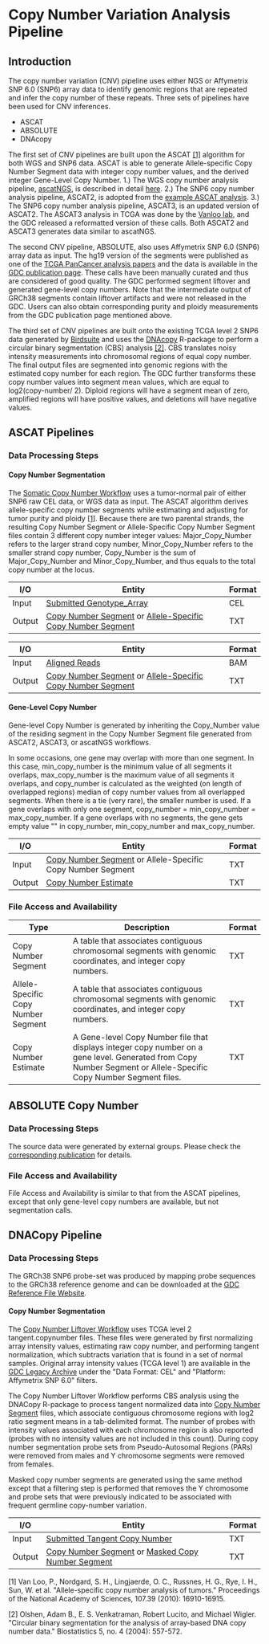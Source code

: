 # Copy Number Variation Analysis Pipeline

## Introduction

The copy number variation (CNV) pipeline uses either NGS or Affymetrix SNP 6.0 (SNP6) array data to identify genomic regions that are repeated and infer the copy number of these repeats. Three sets of pipelines have been used for CNV inferences.

* ASCAT
* ABSOLUTE
* DNAcopy

The first set of CNV pipelines are built upon the ASCAT [[1]](https://www.pnas.org/content/107/39/16910) algorithm for both WGS and SNP6 data. ASCAT is able to generate Allele-specific Copy Number Segment data with integer copy number values, and the derived integer Gene-Level Copy Number. 1.) The WGS copy number analysis pipeline, [ascatNGS](https://github.com/cancerit/ascatNgs), is described in detail [here](https://docs.gdc.cancer.gov/Data/Bioinformatics_Pipelines/DNA_Seq_Variant_Calling_Pipeline/#whole-genome-sequencing-variant-calling). 2.) The SNP6 copy number analysis pipeline, ASCAT2, is adopted from the [example ASCAT analysis](https://github.com/VanLoo-lab/ascat/blob/v2.5/ExampleData/ASCAT_examplePipeline.R). 3.) The SNP6 copy number analysis pipeline, ASCAT3, is an updated version of ASCAT2. The ASCAT3 analysis in TCGA was done by the [Vanloo lab](https://github.com/VanLoo-lab/ascat/tree/master/ReleasedData/TCGA_SNP6_hg38), and the GDC released a reformatted version of these calls. Both ASCAT2 and ASCAT3 generates data similar to ascatNGS.

The second CNV pipeline, ABSOLUTE, also uses Affymetrix SNP 6.0 (SNP6) array data as input. The hg19 version of the segments were published as one of the [TCGA PanCancer analysis papers](https://doi.org/10.1016/j.ccell.2018.03.007) and the data is available in the [GDC publication page](https://gdc.cancer.gov/about-data/publications/pancanatlas). These calls have been manually curated and thus are considered of good quality. The GDC performed segment liftover and generated gene-level copy numbers. Note that the intermediate output of GRCh38 segments contain liftover artifacts and were not released in the GDC. Users can also obtain corresponding purity and ploidy measurements from the GDC publication page mentioned above.   

The third set of CNV pipelines are built onto the existing TCGA level 2 SNP6 data generated by [Birdsuite](https://www.broadinstitute.org/scientific-community/science/programs/medical-and-population-genetics/birdsuite/birdsuite) and uses the [DNAcopy](http://www.bioconductor.org/packages/release/bioc/html/DNAcopy.html) R-package to perform a circular binary segmentation (CBS) analysis [[2]](http://biostatistics.oxfordjournals.org/content/5/4/557.short). CBS translates noisy intensity measurements into chromosomal regions of equal copy number. The final output files are segmented into genomic regions with the estimated copy number for each region. The GDC further transforms these copy number values into segment mean values, which are equal to log2(copy-number/ 2). Diploid regions will have a segment mean of zero, amplified regions will have positive values, and deletions will have negative values.

## ASCAT Pipelines
### Data Processing Steps
#### Copy Number Segmentation

The [Somatic Copy Number Workflow](/Data_Dictionary/viewer/#?view=table-definition-view&id=somatic_copy_number_workflow) uses a tumor-normal pair of either SNP6 raw CEL data, or WGS data as input. The ASCAT algorithm derives allele-specific copy number segments while estimating and adjusting for tumor purity and ploidy [[1]](https://www.pnas.org/content/107/39/16910). Because there are two parental strands, the resulting Copy Number Segment or Allele-Specific Copy Number Segment files contain 3 different copy number integer values: Major_Copy_Number refers to the larger strand copy number, Minor_Copy_Number refers to the smaller strand copy number, Copy_Number is the sum of Major_Copy_Number and Minor_Copy_Number, and thus equals to the total copy number at the locus.   


| I/O | Entity | Format |
|---|---|---|
| Input | [Submitted Genotype_Array](/Data_Dictionary/viewer/#?view=table-definition-view&id=submitted_genotyping_array) |  CEL |
| Output | [Copy Number Segment](/Data_Dictionary/viewer/#?view=table-definition-view&id=copy_number_segment) or [Allele-Specific Copy Number Segment](/Data_Dictionary/viewer/#?view=table-definition-view&id=copy_number_segment) | TXT  |

| I/O | Entity | Format |
|---|---|---|
| Input | [Aligned Reads](/Data_Dictionary/viewer/#?view=table-definition-view&id=aligned_reads) |  BAM |
| Output | [Copy Number Segment](/Data_Dictionary/viewer/#?view=table-definition-view&id=copy_number_segment) or [Allele-Specific Copy Number Segment](/Data_Dictionary/viewer/#?view=table-definition-view&id=copy_number_segment) | TXT  |

#### Gene-Level Copy Number

Gene-level Copy Number is generated by inheriting the Copy_Number value of the residing segment in the Copy Number Segment file generated from ASCAT2, ASCAT3, or ascatNGS workflows.

In some occasions, one gene may overlap with more than one segment. In this case, min_copy_number is the minimum value of all segments it overlaps, max_copy_number is the maximum value of all segments it overlaps, and copy_number is calculated as the weighted (on length of overlapped regions) median of copy number values from all overlapped segments. When there is a tie (very rare), the smaller number is used. If a gene overlaps with only one segment, copy_number = min_copy_number = max_copy_number. If a gene overlaps with no segments, the gene gets empty value "" in copy_number, min_copy_number and max_copy_number.


| I/O | Entity | Format |
|---|---|---|
| Input | [Copy Number Segment](/Data_Dictionary/viewer/#?view=table-definition-view&id=copy_number_segment) or Allele-Specific Copy Number Segment | TXT  |
| Output | [Copy Number Estimate](/Data_Dictionary/viewer/#?view=table-definition-view&id=copy_number_estimate) | TXT  |


### File Access and Availability

| Type | Description | Format |
|---|---|---|
| Copy Number Segment| A table that associates contiguous chromosomal segments with genomic coordinates, and integer copy numbers. |  TXT |
| Allele-Specific Copy Number Segment| A table that associates contiguous chromosomal segments with genomic coordinates, and integer copy numbers. |  TXT |
| Copy Number Estimate | A Gene-level Copy Number file that displays integer copy number on a gene level.  Generated from Copy Number Segment or Allele-Specific Copy Number Segment files. |  TXT |

## ABSOLUTE Copy Number
### Data Processing Steps

The source data were generated by external groups. Please check the [corresponding publication](https://doi.org/10.1016/j.ccell.2018.03.007) for details.

### File Access and Availability

File Access and Availability is similar to that from the ASCAT pipelines, except that only gene-level copy numbers are available, but not segmentation calls.


## DNACopy Pipeline
### Data Processing Steps

The GRCh38 SNP6 probe-set was produced by mapping probe sequences to the GRCh38 reference genome and can be downloaded at the [GDC Reference File Website](https://gdc.cancer.gov/about-data/data-harmonization-and-generation/gdc-reference-files).

#### Copy Number Segmentation

The [Copy Number Liftover Workflow](/Data_Dictionary/viewer/#?view=table-definition-view&id=copy_number_liftover_workflow) uses TCGA level 2 tangent.copynumber files. These files were generated by first normalizing array intensity values, estimating raw copy number, and performing tangent normalization, which subtracts variation that is found in a set of normal samples. Original array intensity values (TCGA level 1) are available in the [GDC Legacy Archive](https://portal.gdc.cancer.gov/legacy-archive/) under the "Data Format: CEL" and "Platform: Affymetrix SNP 6.0" filters.

The Copy Number Liftover Workflow performs CBS analysis using the DNACopy R-package to process tangent normalized data into [Copy Number Segment](/Data_Dictionary/viewer/#?view=table-definition-view&id=copy_number_segment) files, which associate contiguous chromosome regions with log2 ratio segment means in a tab-delimited format.  The number of probes with intensity values associated with each chromosome region is also reported (probes with no intensity values are not included in this count).  During copy number segmentation probe sets from Pseudo-Autosomal Regions (PARs) were removed from males and Y chromosome segments were removed from females.

Masked copy number segments are generated using the same method except that a filtering step is performed that removes the Y chromosome and probe sets that were previously indicated to be associated with frequent germline copy-number variation.   

| I/O | Entity | Format |
|---|---|---|
| Input | [Submitted Tangent Copy Number](/Data_Dictionary/viewer/#?view=table-definition-view&id=submitted_tangent_copy_number) |  TXT |
| Output | [Copy Number Segment](/Data_Dictionary/viewer/#?view=table-definition-view&id=copy_number_segment) or [Masked Copy Number Segment](/Data_Dictionary/viewer/#?view=table-definition-view&id=copy_number_segment) | TXT  |

[1] Van Loo, P., Nordgard, S. H., Lingjaerde, O. C., Russnes, H. G., Rye, I. H., Sun, W. et al. "Allele-specific copy number analysis of tumors." Proceedings of the National Academy of Sciences, 107.39 (2010): 16910-16915.

[2] Olshen, Adam B., E. S. Venkatraman, Robert Lucito, and Michael Wigler. "Circular binary segmentation for the analysis of array-based DNA copy number data." Biostatistics 5, no. 4 (2004): 557-572.
